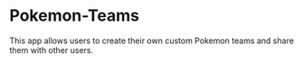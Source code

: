 # Pokemon-Teams
This app allows users to create their own custom Pokemon teams and share them with other users.
